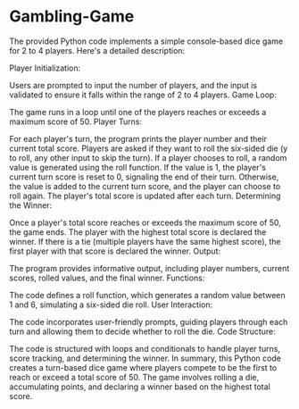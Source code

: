 # Gambling-Game
The provided Python code implements a simple console-based dice game for 2 to 4 players. Here's a detailed description:

Player Initialization:

Users are prompted to input the number of players, and the input is validated to ensure it falls within the range of 2 to 4 players.
Game Loop:

The game runs in a loop until one of the players reaches or exceeds a maximum score of 50.
Player Turns:

For each player's turn, the program prints the player number and their current total score.
Players are asked if they want to roll the six-sided die (y to roll, any other input to skip the turn).
If a player chooses to roll, a random value is generated using the roll function.
If the value is 1, the player's current turn score is reset to 0, signaling the end of their turn.
Otherwise, the value is added to the current turn score, and the player can choose to roll again.
The player's total score is updated after each turn.
Determining the Winner:

Once a player's total score reaches or exceeds the maximum score of 50, the game ends.
The player with the highest total score is declared the winner.
If there is a tie (multiple players have the same highest score), the first player with that score is declared the winner.
Output:

The program provides informative output, including player numbers, current scores, rolled values, and the final winner.
Functions:

The code defines a roll function, which generates a random value between 1 and 6, simulating a six-sided die roll.
User Interaction:

The code incorporates user-friendly prompts, guiding players through each turn and allowing them to decide whether to roll the die.
Code Structure:

The code is structured with loops and conditionals to handle player turns, score tracking, and determining the winner.
In summary, this Python code creates a turn-based dice game where players compete to be the first to reach or exceed a total score of 50. The game involves rolling a die, accumulating points, and declaring a winner based on the highest total score.

